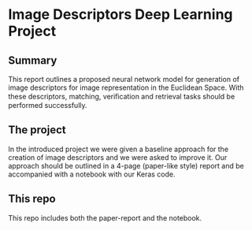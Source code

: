 # Image Descriptors Deep Learning Project

## Summary

This report outlines a proposed neural network model for generation of image descriptors for image representation in the Euclidean Space. With these descriptors, matching, veriﬁcation and retrieval tasks should be performed successfully.

## The project

In the introduced project we were given a baseline approach for the creation of image descriptors and we were asked to improve it. Our approach should be outlined in a 4-page (paper-like style) report and be accompanied with a notebook with our Keras code.

## This repo

This repo includes both the paper-report and the notebook.
